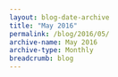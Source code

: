```yaml
---
layout: blog-date-archive
title: "May 2016"
permalink: /blog/2016/05/
archive-name: May 2016
archive-type: Monthly
breadcrumb: blog
---
```

